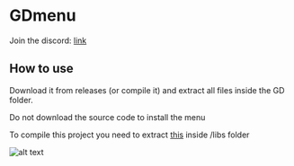 # GDmenu

Join the discord: [link](https://discord.gg/nbDjEg7SSU)

## How to use

Download it from releases (or compile it) and extract all files inside the GD folder.

Do not download the source code to install the menu

To compile this project you need to extract [this](https://www.fmod.com/download#fmodengine) inside /libs folder

![alt text](https://media.discordapp.net/attachments/587598582308143125/1050171048466841690/image.png)